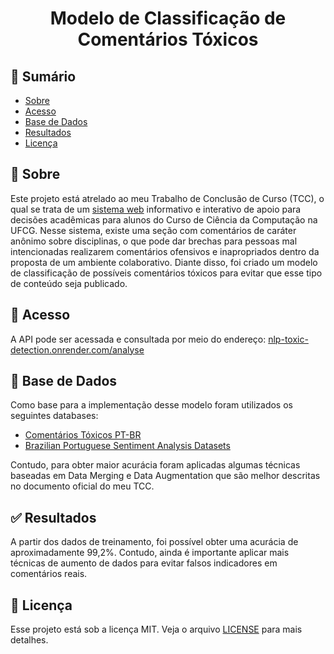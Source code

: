 <div align="center">
  <h1> Modelo de Classificação de Comentários Tóxicos </h1>
</div>

## 📑 Sumário

- [Sobre](#about)
- [Acesso](#access)
- [Base de Dados](#database)
- [Resultados](#results)
- [Licença](#license)

## 📝 Sobre <a name = "about"></a>

Este projeto está atrelado ao meu Trabalho de Conclusão de Curso (TCC), o qual se trata de um [sistema web](https://fubby.vercel.app) informativo e interativo de apoio para decisões acadêmicas para alunos do Curso de Ciência da Computação na UFCG. Nesse sistema, existe uma seção com comentários de caráter anônimo sobre disciplinas, o que pode dar brechas para pessoas mal intencionadas realizarem comentários ofensivos e inapropriados dentro da proposta de um ambiente colaborativo. Diante disso, foi criado um modelo de classificação de possíveis comentários tóxicos para evitar que esse tipo de conteúdo seja publicado.

## 🛜 Acesso <a name = "access"></a>

A API pode ser acessada e consultada por meio do endereço: [nlp-toxic-detection.onrender.com/analyse](https://nlp-toxic-detection.onrender.com/analyse)

## 🎲 Base de Dados <a name = "database"></a>

Como base para a implementação desse modelo foram utilizados os seguintes databases:

- [Comentários Tóxicos PT-BR](https://www.kaggle.com/datasets/gedorneto/comentrios-toxicos-ptbr?select=comentarios_toxicos_ptBR.csv)
- [Brazilian Portuguese Sentiment Analysis Datasets](https://www.kaggle.com/datasets/fredericods/ptbr-sentiment-analysis-datasets)

Contudo, para obter maior acurácia foram aplicadas algumas técnicas baseadas em Data Merging e Data Augmentation que são melhor descritas no documento oficial do meu TCC.

## ✅ Resultados <a name = "results"></a>

A partir dos dados de treinamento, foi possível obter uma acurácia de aproximadamente 99,2%. Contudo, ainda é importante aplicar mais técnicas de aumento de dados para evitar falsos indicadores em comentários reais.

## 📃 Licença <a name="license"></a>

Esse projeto está sob a licença MIT. Veja o arquivo [LICENSE](LICENSE) para mais detalhes.
